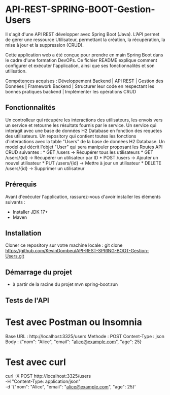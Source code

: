 # API-REST-SPRING-BOOT-Gestion-Users
Il s'agit d'une API REST développer avec Spring Boot (Java). 
L’API permet de gérer une ressource Utilisateur, permettant la création, la récupération, la mise à jour et
la suppression (CRUD).
 
Cette application web a été conçue pour prendre en main Spring Boot dans le cadre d'une formation DevOPs. 
Ce fichier README explique comment configurer et exécuter l'application, ainsi que ses fonctionnalités et son utilisation.

Compétences acquises : Développement Backend | API REST | Gestion des Données | Framework Backend | Structurer leur code en respectant les bonnes pratiques backend | Implémenter les opérations CRUD


## Fonctionnalités
Un controlleur qui récupère les interactions des utilisateurs, les envois vers un service et retourne les résultats fournis par le service.
Un service qui interagit avec une base de données H2 Database en fonction des requetes des utilisateurs. 
Un repository qui contient toutes les fonctions d'interactions avec la table "Users" de la base de données H2 Database.
Un model qui décrit l'objet "User" qui sera manipuler proposant les Routes API CRUD suivantes :
	* GET /users → Récupérer tous les utilisateurs
	* GET /users/{id} → Récupérer un utilisateur par ID
	* POST /users → Ajouter un nouvel utilisateur
	* PUT /users/{id} → Mettre à jour un utilisateur
	* DELETE /users/{id} → Supprimer un utilisateur

## Prérequis
Avant d'exécuter l'application, rassurez-vous d'avoir installer les éléments suivants :
- Installer JDK 17+
- Maven

## Installation
Cloner ce repository sur votre machine locale :
git clone https://github.com/KevinDombeu/API-REST-SPRING-BOOT-Gestion-Users.git

## Démarrage du projet
- à partir de la racine du projet
mvn spring-boot:run 

## Tests de l'API
# Test avec Postman ou Insomnia
Base URL : http://localhost:3325/users
Methode : POST 
Content-Type : json
Body : {"nom": "Alice", "email": "alice@example.com", "age": 25}
# Test avec curl
curl -X POST http://localhost:3325/users \
	-H "Content-Type: application/json" \
	-d '{"nom": "Alice", "email": "alice@example.com", "age": 25}'